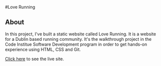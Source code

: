 #Love Running

## About

In this project, I've built a static website called Love Running. It is a website for a Dublin based running community. It's the walkthrough project in the Code Institue Software Development program in order to get hands-on experience using HTML, CSS and Git.

[Click here](https://codewithmaik.github.io/love-running/) to see the live site.

